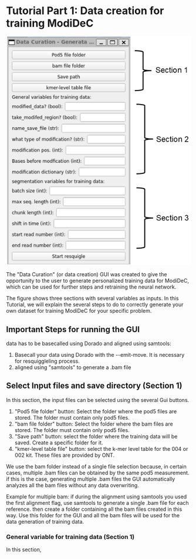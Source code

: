 # Tutorial Part 1: Data creation for training ModiDeC 

![GUI for retraining ModiDeC](https://github.com/mem3nto0/ModiDeC-RNA-modification-classifier/blob/main/data_curation_tutorial/Figura_data_generation.png)

The "Data Curation" (or data creation) GUI was created to give the opportunity to the user to generate personalized training data for ModiDeC, which can be used
for further steps and retraining the neural network.

The figure shows three sections with several variables as inputs. In this Tutorial, we will explain the several steps to do to correctly generate your own
dataset for training ModiDeC for your specific problem.

## Important Steps for running the GUI

data has to be basecalled using Dorado and aligned using samtools:

  1) Basecall your data using Dorado with the --emit-move. It is necessary for resquiggleling process.
  2) aligned using "samtools" to generate a .bam file

## Select Input files and save directory (Section 1)

In this section, the input files can be selected using the several Gui buttons.

  1) "Pod5 file folder" button: Select the folder where the pod5 files are stored. The folder must contain only pod5 files.
  2) "bam file folder" button: Select the folder where the bam files are stored. The folder must contain only pod5 files.
  3) "Save path" button: select the folder where the training data will be saved. Create a specific folder for it.
  4) "kmer-level table file" button: select the k-mer level table for the 004 or 002 kit. These files are provided by ONT.

We use the bam folder instead of a single file selection because, in certain cases, multiple .bam files can be obtained by the same pod5 measurement.
if this is the case, generating multiple .bam files the GUI automatically analyzes all the bam files without any data overwriting.

Example for multiple bam: if during the alignment using samtools you used the first alignment flag, use samtools to generate a single .bam file for each
reference. then create a folder containing all the bam files created in this way. Use this folder for the GUI and all the bam files will be used for the data generation of training data.

### General variable for training data (Section 1)

In this section,


